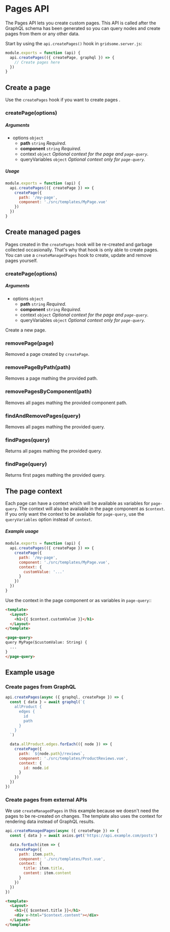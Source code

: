# Pages API

The Pages API lets you create custom pages. This API is called after the GraphQL schema has been generated so you can query nodes and create pages from them or any other data.

Start by using the `api.createPages()` hook in `gridsome.server.js`:

```js
module.exports = function (api) {
  api.createPages(({ createPage, graphql }) => {
    // Create pages here
  })
}
```

## Create a page

Use the `createPages` hook if you want to create pages .

### createPage(options)

##### Arguments

- options `object`
  - **path** `string` *Required.*
  - **component** `string` *Required.*
  - context `object` *Optional context for the page and `page-query`.*
  - queryVariables `object`  *Optional context only for `page-query`.*

##### Usage

```js
module.exports = function (api) {
  api.createPages(({ createPage }) => {
    createPage({
      path: '/my-page',
      component: './src/templates/MyPage.vue'
    })
  })
}
```

## Create managed pages

Pages created in the `createPages` hook will be re-created and garbage collected occasionally. That's why that hook is only able to create pages. You can use a `createManagedPages` hook to create, update and remove pages yourself. 

### createPage(options)

##### Arguments

- options `object`
  - **path** `string` *Required.*
  - **component** `string` *Required.*
  - context `object` *Optional context for the page and `page-query`.*
  - queryVariables `object`  *Optional context only for `page-query`.*

Create a new page.

### removePage(page)

Removed a page created by `createPage`.

### removePageByPath(path)

Removes a page mathing the provided path.

### removePagesByComponent(path)

Removes all pages mathing the provided component path.

### findAndRemovePages(query)

Removes all pages mathing the provided query.

### findPages(query)

Returns all pages mathing the provided query.

### findPage(query)

Returns first pages mathing the provided query.

## The page context

Each page can have a context which will be available as variables for `page-query`. The context will also be available in the page component as `$context`. If you only want the context to be available for `page-query`, use the `queryVariables` option instead of `context`.

##### Example usage

```js
module.exports = function (api) {
  api.createPages(({ createPage }) => {
    createPage({
      path: '/my-page',
      component: './src/templates/MyPage.vue',
      context: {
        customValue: '...'
      }
    })
  })
}
```

Use the context in the page component or as variables in `page-query`::

```html
<template>
  <Layout>
    <h1>{{ $context.customValue }}</h1>
  </Layout>
</template>

<page-query>
query MyPage($customValue: String) {
  ...
}
</page-query>
```

## Example usage

### Create pages from GraphQL

````js
api.createPages(async ({ graphql, createPage }) => {
  const { data } = await graphql(`{
    allProduct {
      edges {
        id
        path
      }
    }
  `)

  data.allProduct.edges.forEach(({ node }) => {
    createPage({
      path: `${node.path}/reviews`,
      component: './src/templates/ProductReviews.vue',
      context: {
        id: node.id
      }
    })
  })
})
````

### Create pages from external APIs

We use `createManagedPages` in this example because we doesn't need the pages to be re-created on changes. The template also uses the context for rendering data instead of GraphQL results.

```js
api.createManagedPages(async ({ createPage }) => {
  const { data } = await axios.get('https://api.example.com/posts')

  data.forEach(item => {
    createPage({
      path: item.path,
      component: './src/templates/Post.vue',
      context: {
        title: item.title,
        content: item.content
      }
    })
  })
})
```

```html
<template>
  <Layout>
    <h1>{{ $context.title }}</h1>
    <div v-html="$context.content"></div>
  </Layout>
</template>
```
